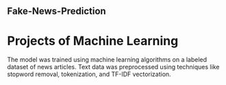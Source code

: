 ## Fake-News-Prediction
# Projects of Machine Learning 
The model was trained using machine learning algorithms on a labeled dataset of news articles.
Text data was preprocessed using techniques like stopword removal, tokenization, and TF-IDF vectorization.
